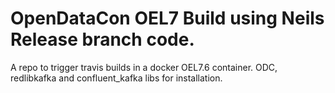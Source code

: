# OpenDataCon OEL7 Build using Neils Release branch code.
A repo to trigger travis builds in a docker OEL7.6 container.
ODC, redlibkafka and confluent_kafka libs for installation.

